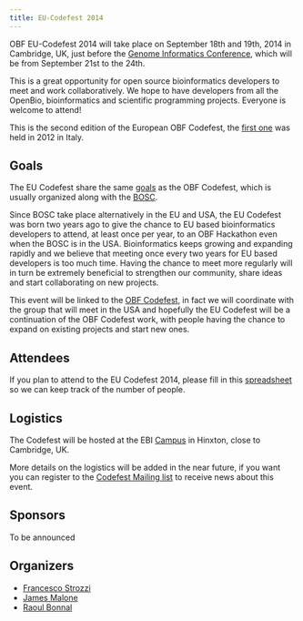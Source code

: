 ```yaml
---
title: EU-Codefest 2014
---
```


OBF EU-Codefest 2014 will take place on September 18th and 19th, 2014 in
Cambridge, UK, just before the [Genome Informatics
Conference](https://registration.hinxton.wellcome.ac.uk/display_info.asp?id=406),
which will be from September 21st to the 24th.

This is a great opportunity for open source bioinformatics developers to
meet and work collaboratively. We hope to have developers from all the
OpenBio, bioinformatics and scientific programming projects. Everyone is
welcome to attend!

This is the second edition of the European OBF Codefest, the [first
one](http://www.open-bio.org/wiki/EU_Codefest_2012) was held in 2012 in
Italy.

Goals
-----

The EU Codefest share the same
[goals](http://www.open-bio.org/wiki/Codefest_2014#Goals) as the OBF
Codefest, which is usually organized along with the
[BOSC](http://www.open-bio.org/wiki/BOSC).

Since BOSC take place alternatively in the EU and USA, the EU Codefest
was born two years ago to give the chance to EU based bioinformatics
developers to attend, at least once per year, to an OBF Hackathon even
when the BOSC is in the USA. Bioinformatics keeps growing and expanding
rapidly and we believe that meeting once every two years for EU based
developers is too much time. Having the chance to meet more regularly
will in turn be extremely beneficial to strengthen our community, share
ideas and start collaborating on new projects.

This event will be linked to the [OBF
Codefest](http://www.open-bio.org/wiki/Codefest_2014), in fact we will
coordinate with the group that will meet in the USA and hopefully the EU
Codefest will be a continuation of the OBF Codefest work, with people
having the chance to expand on existing projects and start new ones.

Attendees
---------

If you plan to attend to the EU Codefest 2014, please fill in this
[spreadsheet](https://docs.google.com/spreadsheets/d/1vSLuVSHg139b7TdZnHAQXy0ZetikN7PZOILX0cBUKR8/edit?usp=sharing)
so we can keep track of the number of people.

Logistics
---------

The Codefest will be hosted at the EBI
[Campus](http://www.ebi.ac.uk/about/travel) in Hinxton, close to
Cambridge, UK.

More details on the logistics will be added in the near future, if you
want you can register to the [Codefest Mailing
list](https://groups.google.com/forum/?fromgroups#!forum/openbio-codefest-2014)
to receive news about this event.

Sponsors
--------

To be announced

Organizers
----------

-   [Francesco Strozzi](https://github.com/fstrozzi)
-   [James Malone](http://www.ebi.ac.uk/~malone/)
-   [Raoul Bonnal](https://github.com/helios)


